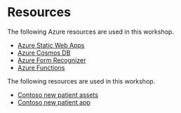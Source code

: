 # Resources

The following Azure resources are used in this workshop.

- [Azure Static Web Apps](https://azure.microsoft.com/services/app-service/static/?WT.mc_id=aiml-99397-cxa)
- [Azure Cosmos DB](https://azure.microsoft.com/services/cosmos-db/?WT.mc_id=aiml-99397-cxa)
- [Azure Form Recognizer](https://azure.microsoft.com/services/form-recognizer/?WT.mc_id=aiml-99397-cxa)
- [Azure Functions](https://azure.microsoft.com/services/functions/?WT.mc_id=aiml-99397-cxa)

The following resources are used in this workshop.

- [Contoso new patient assets](https://github.com/newpatiente2e/new_patient_assets)
- [Contoso new patient app](https://github.com/newpatiente2e/Contoso-New-Patient-App)
